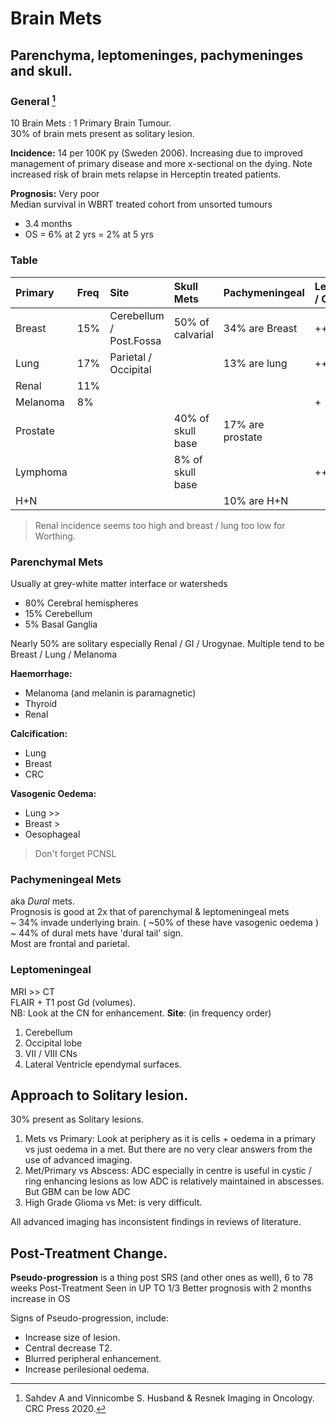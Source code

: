 # Brain Mets 

## Parenchyma, leptomeninges, pachymeninges and skull. 

### General [^Sahdev] 

[^Sahdev]: Sahdev A and Vinnicombe S. Husband & Resnek Imaging in Oncology. CRC Press 2020. 

10 Brain Mets : 1 Primary Brain Tumour.   
30% of brain mets present as solitary lesion.

**Incidence:** 14 per 100K py (Sweden 2006). Increasing due to improved management of primary disease and more x-sectional on the dying. Note increased risk of brain mets relapse in Herceptin treated patients.  

**Prognosis:** Very poor  
Median survival in WBRT treated cohort from unsorted tumours  
 - 3.4 months 
 - OS 
    = 6% at 2 yrs
    = 2% at 5 yrs  

### Table 

Primary | Freq | Site | Skull Mets | Pachymeningeal | Lepto / CSF | Radiology 
|:---|:---|:---|:---|:---|:---|:---|
Breast | 15% | Cerebellum / Post.Fossa | 50% of calvarial | 34% are Breast | ++ | |
Lung | 17% | Parietal / Occipital | | 13% are lung | ++ | |  
Renal | 11% | | | | | | 
Melanoma | 8% | | | | + | |
Prostate | | | 40% of skull base | 17% are prostate | | |
Lymphoma | | | 8% of skull base | | +++ | | 
H+N | | | | 10% are H+N | | | 
> Renal incidence seems too high and breast / lung too low for Worthing.  

### Parenchymal Mets  
Usually at grey-white matter interface or watersheds  
 - 80% Cerebral hemispheres
 - 15% Cerebellum 
 - 5% Basal Ganglia  

Nearly 50% are solitary especially Renal / GI / Urogynae.
Multiple tend to be Breast / Lung / Melanoma

**Haemorrhage:**
 - Melanoma (and melanin is paramagnetic) 
 - Thyroid 
 - Renal  

**Calcification:**
 - Lung 
 - Breast 
 - CRC 

**Vasogenic Oedema:**
 - Lung >>
 - Breast > 
 - Oesophageal
 > Don't forget PCNSL

### Pachymeningeal Mets 

aka *Dural* mets.  
Prognosis is good at 2x that of parenchymal & leptomeningeal mets  
~ 34% invade underlying brain. ( ~50% of these have vasogenic oedema )
~ 44% of dural mets have 'dural tail' sign.  
Most are frontal and parietal. 

### Leptomeningeal 

MRI >> CT  
FLAIR + T1 post Gd (volumes).  
NB: Look at the CN for enhancement. 
**Site**: (in frequency order)
 1. Cerebellum 
 1. Occipital lobe  
 1. VII / VIII CNs  
 1. Lateral Ventricle ependymal surfaces. 

## Approach to Solitary lesion. 

30% present as Solitary lesions.  

1) Mets vs Primary: Look at periphery as it is cells + oedema in a primary vs just oedema in a met. But there are no very clear answers from the use of advanced imaging.
2) Met/Primary vs Abscess: ADC especially in centre is useful in cystic / ring enhancing lesions as low ADC is relatively maintained in abscesses. But GBM can be low ADC 
3) High Grade Glioma vs Met: is very difficult.  

All advanced imaging has inconsistent findings in reviews of literature.  

## Post-Treatment Change. 

**Pseudo-progression** is a thing post SRS (and other ones as well),
6 to 78 weeks Post-Treatment
Seen in UP TO 1/3
Better prognosis with 2 months increase in OS  

Signs of Pseudo-progression, include: 
 - Increase size of lesion.
 - Central decrease T2. 
 - Blurred peripheral enhancement. 
 - Increase perilesional oedema.
